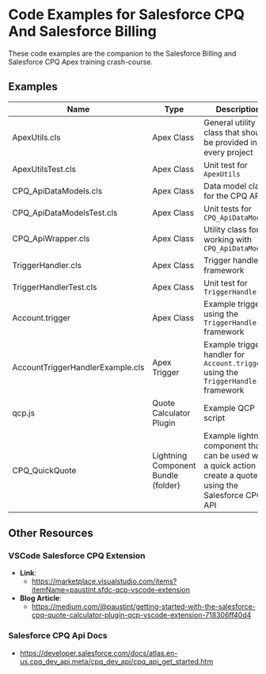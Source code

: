 # Code Examples for Salesforce CPQ And Salesforce Billing
These code examples are the companion to the Salesforce Billing and Salesforce CPQ Apex training crash-course.

## Examples

| Name                             | Type                                | Description                                                                                                     |
| -------------------------------- | ----------------------------------- | --------------------------------------------------------------------------------------------------------------- |
| ApexUtils.cls                    | Apex Class                          | General utility class that should be provided in every project                                                  |
| ApexUtilsTest.cls                | Apex Class                          | Unit test for `ApexUtils`                                                                                       |
| CPQ_ApiDataModels.cls            | Apex Class                          | Data model class for the CPQ API                                                                                |
| CPQ_ApiDataModelsTest.cls        | Apex Class                          | Unit tests for `CPQ_ApiDataModels`                                                                              |
| CPQ_ApiWrapper.cls               | Apex Class                          | Utility class for working with `CPQ_ApiDataModels`                                                              |
| TriggerHandler.cls               | Apex Class                          | Trigger handler framework                                                                                       |
| TriggerHandlerTest.cls           | Apex Class                          | Unit test for `TriggerHandler`                                                                                  |
| Account.trigger                  | Apex Class                          | Example trigger using the `TriggerHandler` framework                                                            |
| AccountTriggerHandlerExample.cls | Apex Trigger                        | Example trigger handler for `Account.trigger` using the `TriggerHandler` framework                              |
| qcp.js                           | Quote Calculator Plugin             | Example QCP script                                                                                              |
| CPQ_QuickQuote                   | Lightning Component Bundle (folder) | Example lightning component that can be used with a quick action to create a quote using the Salesforce CPQ API |


## Other Resources
### VSCode Salesforce CPQ Extension
* **Link**:
  * https://marketplace.visualstudio.com/items?itemName=paustint.sfdc-qcp-vscode-extension
* **Blog Article**:
  * https://medium.com/@paustint/getting-started-with-the-salesforce-cpq-quote-calculator-plugin-qcp-vscode-extension-718306ff40d4

### Salesforce CPQ Api Docs
* https://developer.salesforce.com/docs/atlas.en-us.cpq_dev_api.meta/cpq_dev_api/cpq_api_get_started.htm

